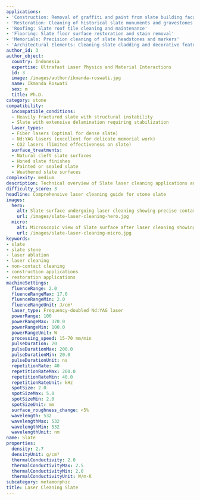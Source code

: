 ```yaml
---
applications:
- 'Construction: Removal of graffiti and paint from slate building facades'
- 'Restoration: Cleaning of historical slate monuments and gravestones'
- 'Roofing: Slate roof tile cleaning and maintenance'
- 'Flooring: Slate floor surface restoration and stain removal'
- 'Memorials: Precision cleaning of slate headstones and markers'
- 'Architectural Elements: Cleaning slate cladding and decorative features'
author_id: 3
author_object:
  country: Indonesia
  expertise: Ultrafast Laser Physics and Material Interactions
  id: 3
  image: /images/author/ikmanda-roswati.jpg
  name: Ikmanda Roswati
  sex: m
  title: Ph.D.
category: stone
compatibility:
  incompatible_conditions:
  - Heavily fractured slate with structural instability
  - Slate with extensive delamination requiring stabilization
  laser_types:
  - Fiber lasers (optimal for dense slate)
  - Nd:YAG lasers (excellent for delicate memorial work)
  - CO2 lasers (limited effectiveness on slate)
  surface_treatments:
  - Natural cleft slate surfaces
  - Honed slate finishes
  - Painted or sealed slate
  - Weathered slate surfaces
complexity: medium
description: Technical overview of Slate laser cleaning applications and parameters
difficulty_score: 3
headline: Comprehensive laser cleaning guide for stone slate
images:
  hero:
    alt: Slate surface undergoing laser cleaning showing precise contamination removal
    url: /images/slate-laser-cleaning-hero.jpg
  micro:
    alt: Microscopic view of Slate surface after laser cleaning showing detailed surface structure
    url: /images/slate-laser-cleaning-micro.jpg
keywords:
- slate
- slate stone
- laser ablation
- laser cleaning
- non-contact cleaning
- construction applications
- restoration applications
machineSettings:
  fluenceRange: 2.0
  fluenceRangeMax: 17.0
  fluenceRangeMin: 2.0
  fluenceRangeUnit: J/cm²
  laser_type: Frequency-doubled Nd:YAG laser
  powerRange: 100
  powerRangeMax: 370.0
  powerRangeMin: 100.0
  powerRangeUnit: W
  processing_speed: 15-70 mm/min
  pulseDuration: 20
  pulseDurationMax: 200.0
  pulseDurationMin: 20.0
  pulseDurationUnit: ns
  repetitionRate: 40
  repetitionRateMax: 200.0
  repetitionRateMin: 40.0
  repetitionRateUnit: kHz
  spotSize: 2.0
  spotSizeMax: 5.0
  spotSizeMin: 2.0
  spotSizeUnit: mm
  surface_roughness_change: <5%
  wavelength: 532
  wavelengthMax: 532
  wavelengthMin: 532
  wavelengthUnit: nm
name: Slate
properties:
  density: 2.7
  densityUnit: g/cm³
  thermalConductivity: 2.0
  thermalConductivityMax: 2.5
  thermalConductivityMin: 2.0
  thermalConductivityUnit: W/m·K
subcategory: metamorphic
title: Laser Cleaning Slate
---
```

